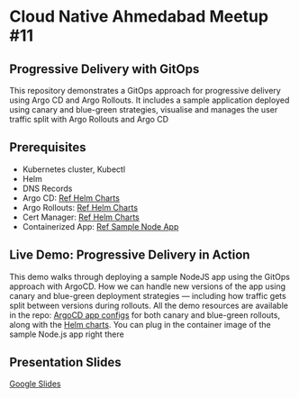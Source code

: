 # Cloud Native Ahmedabad Meetup #11

## Progressive Delivery with GitOps
This repository demonstrates a GitOps approach for progressive delivery using Argo CD and Argo Rollouts. It includes a sample application deployed using canary and blue-green strategies, visualise and manages the user traffic split with Argo Rollouts and Argo CD

## Prerequisites
- Kubernetes cluster, Kubectl
- Helm
- DNS Records
- Argo CD: [Ref Helm Charts](https://github.com/smartSenseSolutions/progressive-delivery-with-gitops/tree/main/helm-charts/argo-rollouts)
- Argo Rollouts: [Ref Helm Charts](https://github.com/smartSenseSolutions/progressive-delivery-with-gitops/tree/main/helm-charts/argo-rollouts)
- Cert Manager: [Ref Helm Charts](https://github.com/smartSenseSolutions/progressive-delivery-with-gitops/tree/main/helm-charts/cert-manager)
- Containerized App: [Ref Sample Node App](https://github.com/smartSenseSolutions/progressive-delivery-with-gitops/tree/main/sample-node-app)

## Live Demo: Progressive Delivery in Action
This demo walks through deploying a sample NodeJS app using the GitOps approach with ArgoCD. How we can handle new versions of the app using canary and blue-green deployment strategies — including how traffic gets split between versions during rollouts. All the demo resources are available in the repo: [ArgoCD app configs](https://github.com/smartSenseSolutions/progressive-delivery-with-gitops/tree/main/argocd-apps) for both canary and blue-green rollouts, along with the [Helm charts](https://github.com/smartSenseSolutions/progressive-delivery-with-gitops/tree/main/helm-charts). You can plug in the container image of the sample Node.js app right there

## Presentation Slides
[Google Slides](https://docs.google.com/presentation/d/1iVrn_f4IkQJlWALJjAFpmDICtY8vDmjH3rSPKUb4VuM/edit?usp=sharing)
